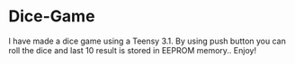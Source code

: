 # Dice-Game
I have made a dice game using a Teensy 3.1. By using push button you can roll the dice and last 10 result is stored in EEPROM memory..
Enjoy!
